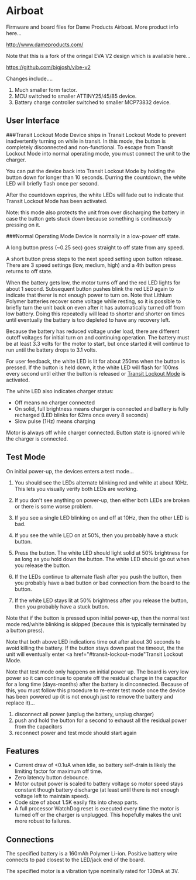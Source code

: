 Airboat
=======

Firmware and board files for Dame Products Airboat. More product info here...

http://www.dameproducts.com/

Note that this is a fork of the oringal EVA V2 design which is available here...

https://github.com/bigjosh/vibe-v2

Changes include....

1. Much smaller form factor.
2. MCU switched to smaller ATTINY25/45/85 device.
3. Battery charge controller switched to smaller MCP73832 device.


User Interface
--------------

###Transit Lockout Mode
Device ships in Transit Lockout Mode to prevent inadvertently turning on while in transit. In this mode, the button is completely disconnected and non-functional. To escape from Transit Lockout Mode into normal operating mode, you must connect the unit to the charger.

You can put the device back into Transit Lockout Mode by holding the button down for longer than 10 seconds. Durring the countdown, the white LED will briefly flash once per second.

After the countdown exprires, the  white LEDs will fade out to indicate that Transit Lockout Mode has been activated.

Note: this mode also protects the unit from over discharging the battery in case the button gets stuck down because something is continuously pressing on it.

###Normal Operating Mode
Device is normally in a low-power off state.

A long button press (~0.25 sec) goes straight to off state from any speed. 

A short button press steps to the next speed setting upon button release. There are 3 speed settings (low, medium, high) and a 4th button press returns to off state.

When the battery gets low, the motor turns off and the red LED lights for about 1 second. Subsequent button pushes blink the red LED again to indicate that therer is not enough power to turn on. Note that Lithium Polymer batteries recover some voltage while resting, so it is possible to briefly turn the unit back on even after it has automatically turned off from low battery. Doing this repeatedly will lead to shorter and shorter on times until eventually the battery is too depleted to have any recovery left.

Because the battery has reduced voltage under load, there are different cutoff voltages for initial turn on and continuing operation. The battery must be at least 3.3 volts for the motor to start, but once started it will continue to run until the battery drops to 3.1 volts. 

For user feedback, the white LED is lit for about 250ms when the button is pressed. If the button is held down, it the white LED will flash for 100ms every second until either the button is released or <a href="#transit-lockout-mode">Transit Lockout Mode</a> is activated.  

The white LED also indicates charger status: 

* Off means no charger connected
* On solid, full brightness means charger is connected and battery is fully recharged (LED blinks for 62ms once every 8 seconds)
* Slow pulse (1Hz) means charging


Motor is always off while charger connected. Button state is ignored while the charger is connected.

Test Mode
---------
On initial power-up, the devices enters a test mode...

1. You should see the LEDs alternate blinking red and white at about 10Hz. This lets you visually verify both LEDs are working. 
  1. If you don't see anything on power-up, then either both LEDs are broken or there is some worse problem.
  2. If you see a single LED blinking on and off at 10Hz, then the other LED is bad.
  3. If you see the while LED on at 50%, then you probably have a stuck button. 

2. Press the button. The white LED should light solid at 50% brightness for as long as you hold down the button. The white LED should go out when you release the button.
  1. If the LEDs continue to alternate flash after you push the button, then you probably have a bad button or bad connection from the board to the button. 
  2. If the white LED stays lit at 50% brightness after you release the button, then you probably have a stuck button.

Note that if the button is pressed upon initial power-up, then the normal test mode red/white blinking is skipped (because this is typically terminated by a button press).

Note that both above LED indications time out after about 30 seconds to avoid killing the battery. If the button stays down past the timeout, the the unit will eventually enter <a href="#transit-lockout-mode"Transit Lockout Mode</a>. 

Note that test mode only happens on initial power up. The board is very low power so it can continue to operate off the residual charge in the capacitor for a long time (days-months) after the battery is dinconnected. Because of this, you must follow this procedure to re-enter test mode once the device has been powered up (it is not enough just to remove the battery and replace it)... 

1. disconnect all power (unplug the battery, unplug charger)
2. push and hold the button for a second to exhaust all the residual power from the capacitors
3. reconnect power and test mode should start again
 

Features
--------
* Current draw of <0.1uA when idle, so battery self-drain is likely the limiting factor for maximum off time.
* Zero latency button debounce.
* Motor output power is scaled to battery voltage so motor speed stays constant though battery discharge (at least until there is not enough voltage left to maintain speed). 
* Code size of about 1.5K easily fits into cheap parts. 
* A full processor WatchDog reset is executed every time the motor is turned off or the charger is unplugged. This hopefully makes the unit more robust to failures.

Connections
-----------
The specified battery is a 160mAh Polymer Li-ion. Positive battery wire connects to pad closest to the LED/jack end  of the board.

The specified motor is a vibration type nominally rated for 130mA at 3V.
